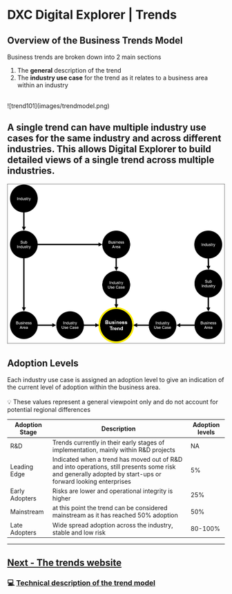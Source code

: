 # DXC Digital Explorer | Trends 

## Overview of the Business Trends Model

Business trends are broken down into 2 main sections<br>

1. The **general** description of the trend
1. The **industry use case** for the trend as it relates to a business area within an industry
<br>
![trend101](images/trendmodel.png)

## A single trend can have multiple industry use cases for the same industry and across different industries.  This allows Digital Explorer to build detailed views of a single trend across multiple industries.

![trend101](images/trendmodel2.png)

## Adoption Levels
Each industry use case is assigned an adoption level to give an indication of the current level of adoption within the business area.  
<br>:bulb: These values represent a general viewpoint only and do not account for potential regional differences

|Adoption Stage| Description | Adoption levels
|---|---|---|
|R&D|Trends currently in their early stages of implementation, mainly within R&D projects|NA
|Leading Edge|Indicated when a trend has moved out of R&D and into operations, still presents some risk and generally adopted by start-ups or forward looking enterprises|5%
|Early Adopters|Risks are lower and operational integrity is higher|25%
|Mainstream|at this point the trend can be considered mainstream as it has reached 50% adoption|50%
|Late Adopters|Wide spread adoption across the industry, stable and low risk| 80-100%

---

## [Next - The trends website](../Trends102/readme.md)

### :computer: [Technical description of the trend model](https://github.dxc.com/DigitalExplorer/Digital-Explorer-Specs/blob/master/MetaModels/BusinessTrendMetaModel.md)